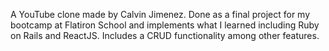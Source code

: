 A YouTube clone made by Calvin Jimenez. Done as a final project for my bootcamp at Flatiron School and implements what I learned including Ruby on Rails and ReactJS. Includes a CRUD functionality among other features.
